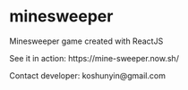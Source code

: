 # minesweeper
<p>Minesweeper game created with ReactJS</p>
<p>See it in action: https://mine-sweeper.now.sh/</p>
<p>Contact developer: koshunyin@gmail.com</p>
